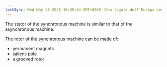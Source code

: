 ```yaml
---
lastSync: Wed May 28 2025 10:38:44 GMT+0200 (Ora legale dell’Europa centrale)
---
```

The stator of the synchronous machine is similar to that of the asynchronous machine.

The rotor of the synchronous machine can be made of:
- permanent magnets
- salient-pole
- a grooved rotor